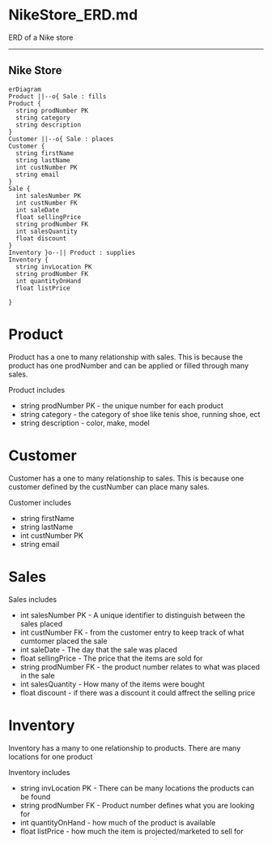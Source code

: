 # NikeStore_ERD.md
 ERD of a Nike store

---
Nike Store
---
```mermaid
erDiagram
Product ||--o{ Sale : fills
Product {
  string prodNumber PK
  string category
  string description
}
Customer ||--o{ Sale : places
Customer {
  string firstName
  string lastName
  int custNumber PK
  string email
}
Sale {
  int salesNumber PK
  int custNumber FK
  int saleDate
  float sellingPrice
  string prodNumber FK
  int salesQuantity
  float discount
}
Inventory }o--|| Product : supplies
Inventory {
  string invLocation PK
  string prodNumber FK
  int quantityOnHand 
  float listPrice
  
}

```

# Product 
Product has a one to many relationship with sales. This is because the product has one prodNumber and can be applied or filled through many sales.

Product includes
* string prodNumber PK - the unique number for each product
* string category - the category of shoe like tenis shoe, running shoe, ect
* string description - color, make, model
# Customer
Customer has a one to many relationship to sales. This is because one customer defined by the custNumber can place many sales.

Customer includes
* string firstName
* string lastName
* int custNumber PK
* string email
# Sales
Sales includes 
* int salesNumber PK - A unique identifier to distinguish between the sales placed
* int custNumber FK - from the customer entry to keep track of what cumtomer placed the sale
* int saleDate - The day that the sale was placed
* float sellingPrice - The price that the items are sold for
* string prodNumber FK - the product number relates to what was placed in the sale
* int salesQuantity - How many of the items were bought
* float discount - if there was a discount it could affrect the selling price
# Inventory
Inventory has a many to one relationship to products. There are many locations for one product

Inventory includes
* string invLocation PK - There can be many locations the products can be found
* string prodNumber FK - Product number defines what you are looking for
* int quantityOnHand - how much of the product is available
* float listPrice - how much the item is projected/marketed to sell for
